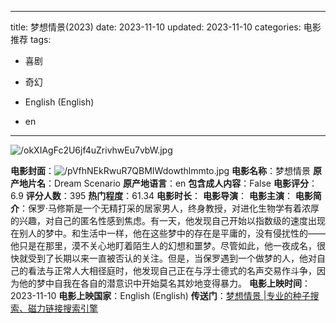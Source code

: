 
---
title: 梦想情景(2023)
date: 2023-11-10
updated: 2023-11-10
categories: 电影推荐
tags:

- 喜剧
- 奇幻

- English (English)
- en
---

<img src="https://image.tmdb.org/t/p/original/okXIAgFc2U6jf4uZrivhwEu7vbW.jpg" alt="/okXIAgFc2U6jf4uZrivhwEu7vbW.jpg" title="/okXIAgFc2U6jf4uZrivhwEu7vbW.jpg">

**电影封面**：<img src="https://image.tmdb.org/t/p/w200/pVfhNEkRwuR7QBMIWdowthlmmto.jpg" alt="/pVfhNEkRwuR7QBMIWdowthlmmto.jpg" title="/pVfhNEkRwuR7QBMIWdowthlmmto.jpg">
**电影名称**：梦想情景
**原产地片名**：Dream Scenario
**原产地语言**：en
**包含成人内容**：False
**电影评分**：6.9
**评分人数**：395
**热门程度**：61.34
**电影时长**：
**电影导演**：
**电影主演**：
**电影简介**：保罗·马修斯是一个无精打采的居家男人，终身教授，对进化生物学有着浓厚的兴趣，对自己的匿名性感到焦虑。有一天，他发现自己开始以指数级的速度出现在别人的梦中。和生活中一样，他在这些梦中的存在是平庸的，没有侵扰性的——他只是在那里，漠不关心地盯着陌生人的幻想和噩梦。尽管如此，他一夜成名，很快就受到了长期以来一直被否认的关注。但是，当保罗遇到一个做梦的人，他对自己的看法与正常人大相径庭时，他发现自己正在与浮士德式的名声交易作斗争，因为他的梦中自我在各自的潜意识中开始莫名其妙地变得暴力。
**电影上映时间**：2023-11-10
**电影上映国家**：English (English)
**传送门**：[梦想情景 |专业的种子搜索、磁力链接搜索引擎](https://movie.amd794.com:2083/?search=Dream%20Scenario&ordering=&mode=match_phrase&page_size=10&page=1)

